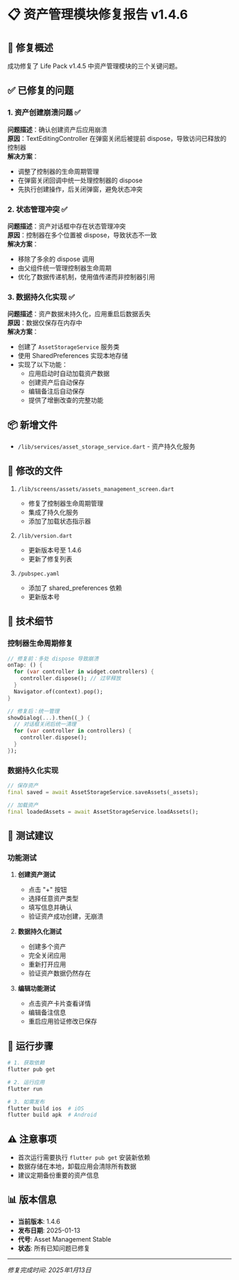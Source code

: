 # 📋 资产管理模块修复报告 v1.4.6

## 🎯 修复概述
成功修复了 Life Pack v1.4.5 中资产管理模块的三个关键问题。

## ✅ 已修复的问题

### 1. 资产创建崩溃问题 ✅
**问题描述**：确认创建资产后应用崩溃  
**原因**：TextEditingController 在弹窗关闭后被提前 dispose，导致访问已释放的控制器  
**解决方案**：
- 调整了控制器的生命周期管理
- 在弹窗关闭回调中统一处理控制器的 dispose
- 先执行创建操作，后关闭弹窗，避免状态冲突

### 2. 状态管理冲突 ✅
**问题描述**：资产对话框中存在状态管理冲突  
**原因**：控制器在多个位置被 dispose，导致状态不一致  
**解决方案**：
- 移除了多余的 dispose 调用
- 由父组件统一管理控制器生命周期
- 优化了数据传递机制，使用值传递而非控制器引用

### 3. 数据持久化实现 ✅
**问题描述**：资产数据未持久化，应用重启后数据丢失  
**原因**：数据仅保存在内存中  
**解决方案**：
- 创建了 `AssetStorageService` 服务类
- 使用 SharedPreferences 实现本地存储
- 实现了以下功能：
  - 应用启动时自动加载资产数据
  - 创建资产后自动保存
  - 编辑备注后自动保存
  - 提供了增删改查的完整功能

## 📦 新增文件
- `/lib/services/asset_storage_service.dart` - 资产持久化服务

## 📝 修改的文件
1. `/lib/screens/assets/assets_management_screen.dart`
   - 修复了控制器生命周期管理
   - 集成了持久化服务
   - 添加了加载状态指示器

2. `/lib/version.dart`
   - 更新版本号至 1.4.6
   - 更新了修复列表

3. `/pubspec.yaml`
   - 添加了 shared_preferences 依赖
   - 更新版本号

## 🔧 技术细节

### 控制器生命周期修复
```dart
// 修复前：多处 dispose 导致崩溃
onTap: () {
  for (var controller in widget.controllers) {
    controller.dispose(); // 过早释放
  }
  Navigator.of(context).pop();
}

// 修复后：统一管理
showDialog(...).then((_) {
  // 对话框关闭后统一清理
  for (var controller in controllers) {
    controller.dispose();
  }
});
```

### 数据持久化实现
```dart
// 保存资产
final saved = await AssetStorageService.saveAssets(_assets);

// 加载资产
final loadedAssets = await AssetStorageService.loadAssets();
```

## 📱 测试建议

### 功能测试
1. **创建资产测试**
   - 点击 "+" 按钮
   - 选择任意资产类型
   - 填写信息并确认
   - 验证资产成功创建，无崩溃

2. **数据持久化测试**
   - 创建多个资产
   - 完全关闭应用
   - 重新打开应用
   - 验证资产数据仍然存在

3. **编辑功能测试**
   - 点击资产卡片查看详情
   - 编辑备注信息
   - 重启应用验证修改已保存

## 🚀 运行步骤
```bash
# 1. 获取依赖
flutter pub get

# 2. 运行应用
flutter run

# 3. 如需发布
flutter build ios  # iOS
flutter build apk  # Android
```

## ⚠️ 注意事项
- 首次运行需要执行 `flutter pub get` 安装新依赖
- 数据存储在本地，卸载应用会清除所有数据
- 建议定期备份重要的资产信息

## 📊 版本信息
- **当前版本**: 1.4.6
- **发布日期**: 2025-01-13
- **代号**: Asset Management Stable
- **状态**: 所有已知问题已修复

---
*修复完成时间: 2025年1月13日*
